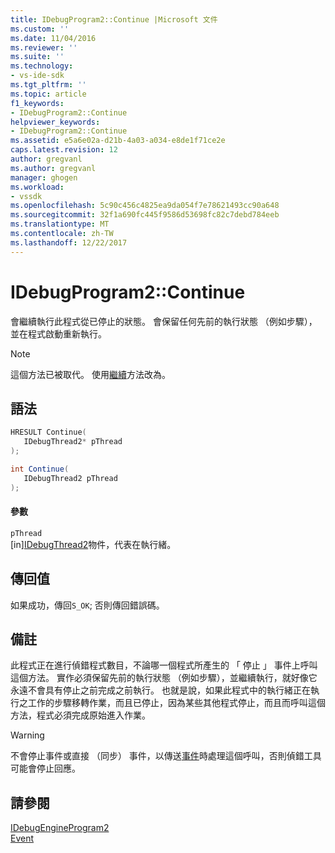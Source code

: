 ```yaml
---
title: IDebugProgram2::Continue |Microsoft 文件
ms.custom: ''
ms.date: 11/04/2016
ms.reviewer: ''
ms.suite: ''
ms.technology:
- vs-ide-sdk
ms.tgt_pltfrm: ''
ms.topic: article
f1_keywords:
- IDebugProgram2::Continue
helpviewer_keywords:
- IDebugProgram2::Continue
ms.assetid: e5a6e02a-d21b-4a03-a034-e8de1f71ce2e
caps.latest.revision: 12
author: gregvanl
ms.author: gregvanl
manager: ghogen
ms.workload:
- vssdk
ms.openlocfilehash: 5c90c456c4825ea9da054f7e78621493cc90a648
ms.sourcegitcommit: 32f1a690fc445f9586d53698fc82c7debd784eeb
ms.translationtype: MT
ms.contentlocale: zh-TW
ms.lasthandoff: 12/22/2017
---
```

# <a name="idebugprogram2continue"></a>IDebugProgram2::Continue
會繼續執行此程式從已停止的狀態。 會保留任何先前的執行狀態 （例如步驟），並在程式啟動重新執行。  
  
> [!NOTE]
>  這個方法已被取代。 使用[繼續](../../../extensibility/debugger/reference/idebugprocess3-continue.md)方法改為。  
  
## <a name="syntax"></a>語法  
  
```cpp  
HRESULT Continue(   
   IDebugThread2* pThread  
);  
```  
  
```csharp  
int Continue(   
   IDebugThread2 pThread  
);  
```  
  
#### <a name="parameters"></a>參數  
 `pThread`  
 [in][IDebugThread2](../../../extensibility/debugger/reference/idebugthread2.md)物件，代表在執行緒。  
  
## <a name="return-value"></a>傳回值  
 如果成功，傳回`S_OK`; 否則傳回錯誤碼。  
  
## <a name="remarks"></a>備註  
 此程式正在進行偵錯程式數目，不論哪一個程式所產生的 「 停止 」 事件上呼叫這個方法。 實作必須保留先前的執行狀態 （例如步驟），並繼續執行，就好像它永遠不會具有停止之前完成之前執行。 也就是說，如果此程式中的執行緒正在執行之工作的步驟移轉作業，而且已停止，因為某些其他程式停止，而且而呼叫這個方法，程式必須完成原始進入作業。  
  
> [!WARNING]
>  不會停止事件或直接 （同步） 事件，以傳送[事件](../../../extensibility/debugger/reference/idebugeventcallback2-event.md)時處理這個呼叫，否則偵錯工具可能會停止回應。  
  
## <a name="see-also"></a>請參閱  
 [IDebugEngineProgram2](../../../extensibility/debugger/reference/idebugengineprogram2.md)   
 [Event](../../../extensibility/debugger/reference/idebugeventcallback2-event.md)
